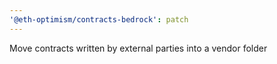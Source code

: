 ```yaml
---
'@eth-optimism/contracts-bedrock': patch
---
```


Move contracts written by external parties into a vendor folder
